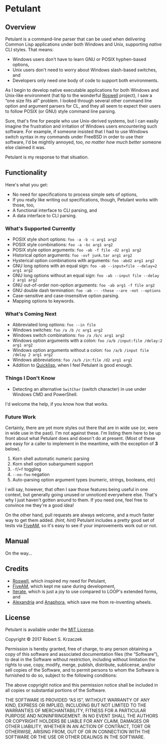 Petulant
========

Overview
--------

Petulant is a command-line parser that can be used when delivering
Common Lisp applications under both Windows and Unix, supporting
_native_ CLI styles.  That means:

- Windows users don't have to learn GNU or POSIX hyphen-based options,
- Unix users don't need to worry about Windows slash-based switches, and
- Developers only need one body of code to support both environments.

As I begin to develop native executable applications for both Windows
and Unix-like environment (hat tip to the wonderful [Roswell][]
project), I saw a “one size fits all” problem.  I looked through
several other command line option and argument parsers for CL, and
they all seem to expect their users to follow POSIX (or GNU) style
command line parsing.

[roswell]: https://github.com/roswell/roswell

Sure, that's fine for people who use Unix-derived systems, but I can
easily imagine the frustration and irritation of Windows users
encountering such software.  For example, if someone insisted that I
had to use Windows switch syntax in my commands under FreeBSD in order
to use their software, I'd be mightily annoyed, too, _no matter how
much better_ someone else claimed it was.

Petulant is my response to that situation.





Functionality
-------------

Here's what you get:

- No need for specifications to process simple sets of options,
- If you really like writing out specifications, though, Petulant works
  with those, too,
- A functional interface to CLI parsing, and
- A data interface to CLI parsing.


### What's Supported Currently
  
- POSIX style short options: `foo -a -b -c arg1 arg2`
- POSIX style combinations: `foo -a -bc arg1 arg2`
- POSIX style option arguments: `foo -ab -f file -d2 arg1 arg2`
- Historical option arguments: `foo -xvf junk.tar arg1 arg2`
- Hysterical option combinations with arguments: `foo -abd2 arg1 arg2`
- GNU long options with an equal sign:
  `foo -ab --input=file --delay=2 arg1 arg2`
- GNU long options without an equal sign:
  `foo -ab --input file --delay 2 arg1 arg2`
- GNU out-of-order non-option arguments: `foo -ab arg1 -f file arg2`
- GNU double dash termination: `foo -ab -- -these --are -not --options`
- Case-sensitive and case-insensitive option parsing.
- Mapping options to keywords.


### What's Coming Next

- Abbreviated long options: `foo --in file`
- Windows switches: `foo /a /b /c arg1 arg2`
- Windows switch combinations: `foo /a /b/c arg1 arg2`
- Windows option arguments with a colon:
  `foo /a/b /input:file /delay:2 arg1 arg2`
- Windows option arguments without a colon:
  `foo /a/b /input file /delay 2 arg1 arg2`
- Windows abbreviations: `foo /a/b /in:file /d2 arg1 arg2`
- Addition to [Quicklisp][], when I feel Petulant is good enough.

[Quicklisp]: https://www.quicklisp.org/beta/



### Things I Don't Know

- Detecting an alternative `SwitChar` (switch character) in use
  under Windows CMD and PowerShell.

I'd welcome the help, if you know how that works.


### Future Work

Certainly, there are yet more styles out there that are in wide use
(or, were in wide use in the past).  I'm not against these. I'm
listing them here to be up front about what Petulant does and doesn't
do at present.  (Most of these are easy for a caller to implement in
the meantime, with the exception of **3** below).

1. Korn shell automatic numeric parsing
2. Korn shell option subargument support
3. `-f`/`+f` toggling
4. `--no-foo` negation
5. Auto-parsing option argument types (numeric, strings, booleans, etc)

I will say, however, that often I saw those features being useful in
one context, but generally going unused or unnoticed everywhere else.
That's why I just haven't gotten around to them.  If you need one,
feel free to convince me they're a good idea!

On the other hand, pull requests are always welcome, and a much faster
way to get them added.  _(hint, hint)_ Petulant includes a pretty good
set of tests via [FiveAM][], so it's easy to see if your improvements
work out or not.

[FiveAM]: https://common-lisp.net/project/fiveam/



Manual
------

On the way...



Credits
-------

- [Roswell][], which inspired my need for Petulant,
- [FiveAM][], which kept me sane during development,
- [Iterate][], which is just a joy to use compared to LOOP's extended forms, and
- [Alexandria][] and [Anaphora][], which save me from re-inventing wheels.

[Alexandria]: https://common-lisp.net/project/alexandria/
[Anaphora]: https://common-lisp.net/project/anaphora/
[Iterate]: https://common-lisp.net/project/iterate/



License
-------

Petulant is available under the [MIT License][].

[MIT License]: https://opensource.org/licenses/MIT

Copyright © 2017 Robert S. Krzaczek

Permission is hereby granted, free of charge, to any person obtaining
a copy of this software and associated documentation files (the
“Software”), to deal in the Software without restriction, including
without limitation the rights to use, copy, modify, merge, publish,
distribute, sublicense, and/or sell copies of the Software, and to
permit persons to whom the Software is furnished to do so, subject to
the following conditions:

The above copyright notice and this permission notice shall be
included in all copies or substantial portions of the Software.

THE SOFTWARE IS PROVIDED “AS IS”, WITHOUT WARRANTY OF ANY KIND,
EXPRESS OR IMPLIED, INCLUDING BUT NOT LIMITED TO THE WARRANTIES OF
MERCHANTABILITY, FITNESS FOR A PARTICULAR PURPOSE AND
NONINFRINGEMENT. IN NO EVENT SHALL THE AUTHORS OR COPYRIGHT HOLDERS BE
LIABLE FOR ANY CLAIM, DAMAGES OR OTHER LIABILITY, WHETHER IN AN ACTION
OF CONTRACT, TORT OR OTHERWISE, ARISING FROM, OUT OF OR IN CONNECTION
WITH THE SOFTWARE OR THE USE OR OTHER DEALINGS IN THE SOFTWARE.
